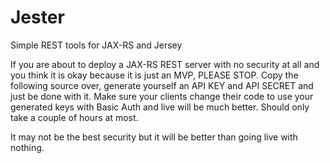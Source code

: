 Jester
======

Simple REST tools for JAX-RS and Jersey

If you are about to deploy a JAX-RS REST server with no security at all and you think it is okay because it is just an MVP, PLEASE STOP. Copy the following source over, generate yourself an API KEY and API SECRET and just be done with it. Make sure your clients change their code to use your generated keys with Basic Auth and live will be much better. Should only take a couple of hours at most. 

It may not be the best security but it will be better than going live with nothing.
